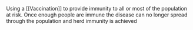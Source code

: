 Using a [[Vaccination]] to provide immunity to all or most of the population at risk. Once enough people are immune the disease can no longer spread through the population and herd immunity is achieved